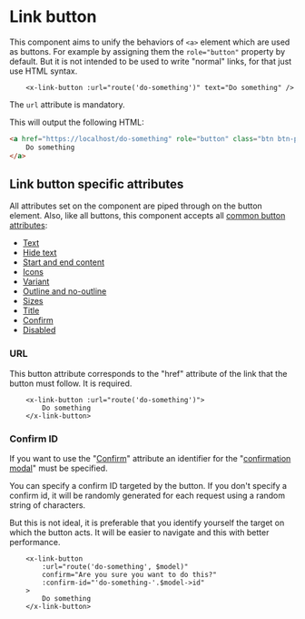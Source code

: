 Link button
===========

This component aims to unify the behaviors of `<a>` element which are used as buttons. For example by assigning them the `role="button"` property by default. But it is not intended to be used to write "normal" links, for that just use HTML syntax.

```blade
    <x-link-button :url="route('do-something')" text="Do something" />
```

The `url` attribute is mandatory.

This will output the following HTML:

```html
<a href="https://localhost/do-something" role="button" class="btn btn-primary">
    Do something
</a>
```

Link button specific attributes
-------------------------------

All attributes set on the component are piped through on the button element. Also, like all buttons, this component accepts all [common button attributes](./buttons.md#common-button-attributes):
- [Text](./buttons.md#text)
- [Hide text](./buttons.md#hide-text)
- [Start and end content](./buttons.md#start-and-end-content)
- [Icons](./buttons.md#icons)
- [Variant](./buttons.md#variant)
- [Outline and no-outline](./buttons.md#outline-and-no-outline)
- [Sizes](./buttons.md#sizes)
- [Title](./buttons.md#title)
- [Confirm](./buttons.md#confirm)
- [Disabled](./buttons.md#disabled)

### URL

This button attribute corresponds to the "href" attribute of the link that the button must follow. It is required.

```blade
    <x-link-button :url="route('do-something')">
        Do something
    </x-link-button>
```

### Confirm ID

If you want to use the "[Confirm](./buttons.md#confirm)" attribute an identifier for the "[confirmation modal](./../modals.md)" must be specified.

You can specify a confirm ID targeted by the button. If you don't specify a confirm id, it will be randomly generated for each request using a random string of characters.

But this is not ideal, it is preferable that you identify yourself the target on which the button acts. It will be easier to navigate and this with better performance.

```blade
    <x-link-button
        :url="route('do-something', $model)"
        confirm="Are you sure you want to do this?"
        :confirm-id="'do-something-'.$model->id"
    >
        Do something
    </x-link-button>
```
